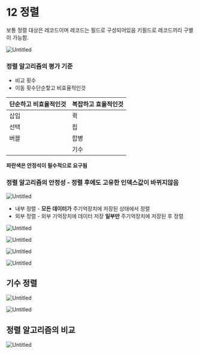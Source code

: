 # 12 정렬

보통 정렬 대상은 레코드이며 레코드는 필드로 구성되어있음 키필드로 레코드끼리 구별이 가능함.

![Untitled](12%20%E1%84%8C%E1%85%A5%E1%86%BC%E1%84%85%E1%85%A7%E1%86%AF%205dd73fa85d724b78a2c9493eb51dcff5/Untitled.png)

### 정렬 알고리즘의 평가 기준

- 비교 횟수
- 이동 횟수단순핳고 비효율적인것

| 단순하고 비효율적인것 | 복잡하고 효율적인것 |
| --- | --- |
| 삽입 | 퀵 |
| 선택 | 힙 |
| 버블 | 합병 |
|  | 기수 |

**파란색은 안정석이 필수적으로 요구됨**

### 정렬 알고리즘의 안정성 - 정렬 후에도 고유한 **인덱스값이 바뀌지않음**

![Untitled](12%20%E1%84%8C%E1%85%A5%E1%86%BC%E1%84%85%E1%85%A7%E1%86%AF%205dd73fa85d724b78a2c9493eb51dcff5/Untitled%201.png)

- 내부 정렬 - **모든 데이터가** 주기억장치에 저장된 상태에서 정렬
- 외부 정렬 - 외부 기억장치에 데이터 저장 **일부만** 주기억장치에 저장된 후 정렬

![Untitled](12%20%E1%84%8C%E1%85%A5%E1%86%BC%E1%84%85%E1%85%A7%E1%86%AF%205dd73fa85d724b78a2c9493eb51dcff5/Untitled%202.png)

![Untitled](12%20%E1%84%8C%E1%85%A5%E1%86%BC%E1%84%85%E1%85%A7%E1%86%AF%205dd73fa85d724b78a2c9493eb51dcff5/Untitled%203.png)

![Untitled](12%20%E1%84%8C%E1%85%A5%E1%86%BC%E1%84%85%E1%85%A7%E1%86%AF%205dd73fa85d724b78a2c9493eb51dcff5/Untitled%204.png)

![Untitled](12%20%E1%84%8C%E1%85%A5%E1%86%BC%E1%84%85%E1%85%A7%E1%86%AF%205dd73fa85d724b78a2c9493eb51dcff5/Untitled%205.png)

## 기수 정렬

![Untitled](12%20%E1%84%8C%E1%85%A5%E1%86%BC%E1%84%85%E1%85%A7%E1%86%AF%205dd73fa85d724b78a2c9493eb51dcff5/Untitled%206.png)

![Untitled](12%20%E1%84%8C%E1%85%A5%E1%86%BC%E1%84%85%E1%85%A7%E1%86%AF%205dd73fa85d724b78a2c9493eb51dcff5/Untitled%207.png)

## 정렬 알고리즘의 비교

![Untitled](12%20%E1%84%8C%E1%85%A5%E1%86%BC%E1%84%85%E1%85%A7%E1%86%AF%205dd73fa85d724b78a2c9493eb51dcff5/Untitled%208.png)